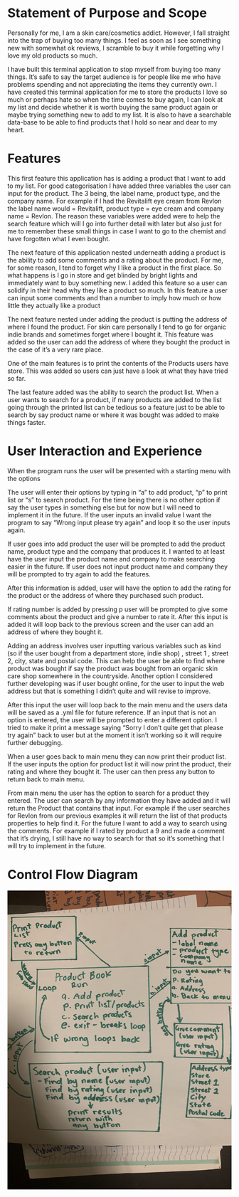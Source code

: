 # Statement of Purpose and Scope

Personally for me, I am a skin care/cosmetics addict. However, I fall straight into the trap of buying too many things. I feel as soon as I see something new with somewhat ok reviews, I scramble to buy it while forgetting why I love my old products so much.

I have built this terminal application to stop myself from buying too many things. It’s safe to say the target audience is for people like me who have problems spending and not appreciating the items they currently own. I have created this terminal application for me to store the products I love so much or perhaps hate so when the time comes to buy again, I can look at my list and decide whether it is worth buying the same product again or maybe trying something new to add to my list. It is also to have a searchable data-base to be able to find products that I hold so near and dear to my heart.

# Features

This first feature this application has is adding a product that I want to add to my list. For good categorisation I have added three variables the user can input for the product. The 3 being, the label name, product type, and the company name. For example if I had the Revitalift eye cream from Revlon the label name would = Revitalift, product type = eye cream and company name = Revlon. The reason these variables were added were to help the search feature which will I go into further detail with later but also just for me to remember these small things in case I want to go to the chemist and have forgotten what I even bought.


The next feature of this application nested underneath adding a product is the ability to add some comments and a rating about the product.  For me, for some reason, I tend to forget why I like a product in the first place. So what happens is I go in store and get blinded by bright lights and immediately want to buy something new. I added this feature so a user can solidify in their head why they like a product so much. In this feature a user can input some comments and than a number to imply how much or how little they actually like a product

The next feature nested under adding the product is putting the address of where I found the product. For skin care personally I tend to go for organic indie brands and sometimes forget where I bought it. This feature was added so the user can add the address of where they bought the product in the case of it’s a very rare place.

One of the main features is to print the contents of the Products users have store. This was added so users can just have a look at what they have tried so far.

The last feature added was the ability to search the product list. When a user wants to search for a product, if many products are added to the list going through the printed list can be tedious so a feature just to be able to search by say product name or where it was bought was added to make things faster.

# User Interaction and Experience
When the program runs the user will be presented with a starting menu with the options

The user will enter their options by typing in “a” to add product, “p” to print list or “s” to search product. For the time being there is no other option if say the user types in something else but for now  but I will need to implement it in the future. If the user inputs an invalid value I want the program to say “Wrong input please try again” and loop it so the user inputs again.

If user goes into add product the user will be prompted to add the product name, product type and the company that produces it. I wanted to at least have the user input the product name and company to make searching easier in the future. If user does not input product name and company they will be prompted to try again to add the features.

After this information is added, user will have the option to add the rating for the product or the address of where they purchased such product.

If rating number is added by pressing p user will be prompted to give some comments about the product and give a number to rate it. After this input is added it will loop back to the previous screen and the user can add an address of where they bought it.

Adding an address involves user inputting various variables such as kind (so if the user bought from a department store, indie shop) , street 1 , street 2, city, state and postal code. This can help the user be able to find where product was bought if say the product was bought from an organic skin care shop somewhere in the countryside. Another option I considered further developing was if user bought online, for the user to input the web address but that is something I didn’t quite and will revise to improve.

After this input the user will loop back to the main menu and the users data will be saved as a .yml file for future reference. If an input that is not an option is entered, the user will be prompted to enter a different option. I tried to make it print a message saying “Sorry I don’t quite get that please try again” back to user but at the moment it isn’t working so it will require further debugging.

When a user goes back to main menu they can now print their product list. If the user inputs the option for product list it will now print the product, their rating and where they bought it. The user can then press any button to return back to main menu.

From main menu the user has the option to search for a product they entered. The user can search by any information they have added and it will return the Product that contains that input. For example if the user searches for Revlon from our previous examples it will return the list of that products properties to help find it. For the future I want to add a way to search using the comments. For example if I rated by product a 9 and made a comment that it’s drying, I still have no way to search for that so it’s something that I will try to implement in the future.

# Control Flow Diagram
![ControlFlowDiagram](Controlflow.JPG)
